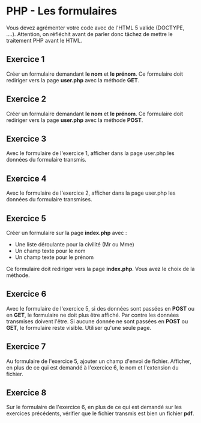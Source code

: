 # PHP - Les formulaires
Vous devez agrémenter votre code avec de l'HTML 5 valide (DOCTYPE, ....). Attention, on réfléchit avant de parler donc tâchez de mettre le traitement PHP avant le HTML.

## Exercice 1
Créer un formulaire demandant **le nom** et **le prénom**. Ce formulaire doit rediriger vers la page **user.php** avec la méthode **GET**.

## Exercice 2
Créer un formulaire demandant **le nom** et **le prénom**. Ce formulaire doit rediriger vers la page **user.php** avec la méthode **POST**.

## Exercice 3
Avec le formulaire de l'exercice 1, afficher dans la page user.php les données du formulaire transmis.

## Exercice 4
Avec le formulaire de l'exercice 2, afficher dans la page user.php les données du formulaire transmises.

## Exercice 5
Créer un formulaire sur la page **index.php** avec :
- Une liste déroulante pour la civilité (Mr ou Mme)
- Un champ texte pour le nom
- Un champ texte pour le prénom

Ce formulaire doit rediriger vers la page **index.php**.
Vous avez le choix de la méthode.

## Exercice 6
Avec le formulaire de l'exercice 5, si des données sont passées en **POST** ou en **GET**, le formulaire ne doit plus être affiché. Par contre les données transmises doivent l'être. Si aucune donnée ne sont passées en **POST** ou **GET**, le formulaire reste visible.
Utiliser qu'une seule page.

## Exercice 7
Au formulaire de l'exercice 5, ajouter un champ d'envoi de fichier. Afficher, en plus de ce qui est demandé à l'exercice 6, le nom et l'extension du fichier.

## Exercice 8
Sur le formulaire de l'exercice 6, en plus de ce qui est demandé sur les exercices précédents, vérifier que le fichier transmis est bien un fichier **pdf**.
